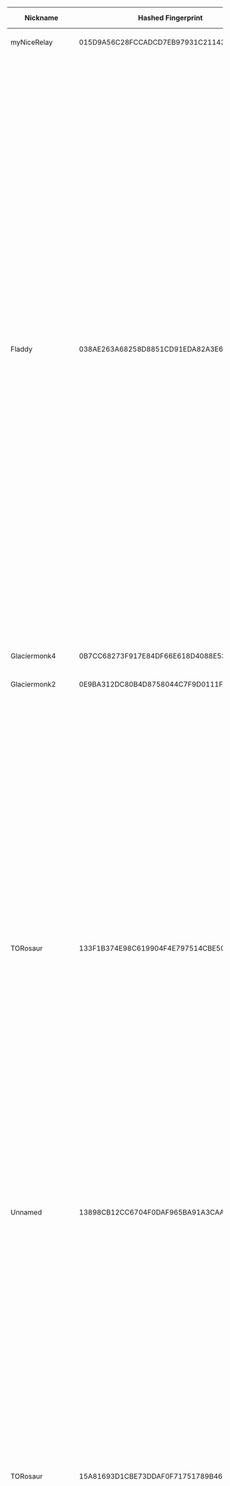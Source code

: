 | Nickname |  Hashed Fingerprint	| Or Addresses | Contact | Running | Flags | Last Seen | First Seen | Last Restarted | Advertised Bandwidth | Platform | Version | Version Status | Recommended Version | Verified hostnames | Exit policy |
|---|---|---|---|---|---|---|---|---|---|---|---|---|---|---|---|
|myNiceRelay | 015D9A56C28FCCADCD7EB97931C211434EAB2C4B | ["82.27.182.8:443"] | info@edgenext.com | true | Running, V2Dir, Valid | 2025-09-11 14:00:00 | 2025-09-11 05:00:00 | 2025-09-11 04:40:06 | 0 | Tor 0.4.8.17 on Linux | 0.4.8.17 | recommended | true | N/A | ["reject *:*"]|
|Fladdy | 038AE263A68258D8851CD91EDA82A3E6FD6504A6 | ["46.246.92.51:9002"] | FladloBillo22@proton.me | true | Exit, Running, V2Dir, Valid | 2025-09-11 14:00:00 | 2025-09-11 12:00:00 | 2025-09-11 11:19:48 | 0 | Tor 0.4.8.17 on Linux | 0.4.8.17 | recommended | true | N/A | ["reject 0.0.0.0/8:*","reject 169.254.0.0/16:*","reject 127.0.0.0/8:*","reject 192.168.0.0/16:*","reject 10.0.0.0/8:*","reject 172.16.0.0/12:*","reject 46.246.92.51:*","accept *:20-22","accept *:43","accept *:53","accept *:79-81","accept *:194","accept *:220","accept *:389","accept *:443","accept *:465","accept *:531","accept *:543-544","accept *:554","accept *:563","accept *:587","accept *:636","accept *:706","accept *:853","accept *:873","accept *:902-904","accept *:981","accept *:989-995","accept *:1194","accept *:1220","accept *:1293","accept *:1500","accept *:1533","accept *:1677","accept *:1723","accept *:1755","accept *:1863","accept *:2082","accept *:2083","accept *:2086-2087","accept *:2095-2096","accept *:2102-2104","accept *:3128","accept *:3690","accept *:4321","accept *:4643","accept *:5050","accept *:5190","accept *:5222-5223","accept *:5228","accept *:5900","accept *:6660-6669","accept *:6679","accept *:6697","accept *:8000","accept *:8008","accept *:8074","accept *:8080","accept *:8082","accept *:8087-8088","accept *:8332-8333","accept *:8443","accept *:8888","accept *:9418","accept *:9999","accept *:10000","accept *:11371","accept *:19294","accept *:19638","accept *:50002","accept *:64738","reject *:*"]|
|Glaciermonk4 | 0B7CC68273F917E84DF66E618D4088E538B1A6F2 | ["165.232.86.128:443"] | glaciermonk@outlook.com | true | Running, Valid | 2025-09-11 14:00:00 | 2025-09-11 04:00:00 | 2025-09-11 03:22:29 | 0 | Tor 0.4.8.17 on Linux | 0.4.8.17 | recommended | true | N/A | ["reject *:*"]|
|Glaciermonk2 | 0E9BA312DC80B4D8758044C7F9D0111FAC0273F2 | ["46.101.113.8:443"] | glaciermonk@outlook.com | true | Running, Valid | 2025-09-11 14:00:00 | 2025-09-11 01:00:00 | 2025-09-11 00:21:55 | 0 | Tor 0.4.8.17 on Linux | 0.4.8.17 | recommended | true | N/A | ["reject *:*"]|
|TORosaur | 133F1B374E98C619904F4E797514CBE50BBA066F | ["77.72.85.206:443"] | email:dinaruniiz12@tutamail.com sandbox:y os:Ubuntu/24.04 tls:OpenSSL aesni:y confmgmt:ansible dnslocation:local | true | Exit, Running, V2Dir, Valid | 2025-09-11 14:00:00 | 2025-09-11 13:00:00 | 2025-09-11 12:06:15 | 0 | Tor 0.4.8.17 on Linux | 0.4.8.17 | recommended | true | N/A | ["reject 0.0.0.0/8:*","reject 169.254.0.0/16:*","reject 127.0.0.0/8:*","reject 192.168.0.0/16:*","reject 10.0.0.0/8:*","reject 172.16.0.0/12:*","reject 77.72.85.206:*","accept *:20-21","accept *:43","accept *:53","accept *:80-81","accept *:443","accept *:5222-5223","accept *:6660-7000","accept *:8008","accept *:2222","accept *:10000","accept *:8443","accept *:2082-2083","accept *:4083-4085","accept *:12320","accept *:9000","accept *:8888","accept *:8090","accept *:8083","accept *:8448","accept *:8082","accept *:8332-8333","accept *:50001-50002","accept *:18080-18081","accept *:9332-9333","accept *:9998-9999","accept *:22555-22556","accept *:8232-8233","accept *:30303","accept *:51235","accept *:3000","accept *:27146","accept *:8000","accept *:4200","accept *:9100-9102","accept *:4444","accept *:28380-28381","accept *:2323","accept *:3478-3497","accept *:5228-5230","accept *:4244","accept *:5280-5281","accept *:1080","accept *:7890","accept *:6400-6401","accept *:5938","accept *:8080","accept *:8444","accept *:3128","accept *:9050-9051","accept *:5353","accept *:5000","accept *:9001","reject *:*"]|
|Unnamed | 13898CB12CC6704F0DAF965BA91A3CAA1F578B45 | ["38.54.2.165:9001"] | N/A | false | Running, V2Dir, Valid | 2025-09-11 02:00:00 | 2025-09-11 00:00:00 | 2025-09-10 23:29:21 | 0 | Tor 0.4.8.17 on Linux | 0.4.8.17 | recommended | true | N/A | ["reject *:*"]|
|TORosaur | 15A81693D1CBE73DDAF0F71751789B46F4813C27 | ["77.72.85.206:1194"] | email:dinaruniiz12@tutamail.com sandbox:y os:Ubuntu/24.04 tls:OpenSSL aesni:y confmgmt:ansible dnslocation:local | true | Exit, Running, V2Dir, Valid | 2025-09-11 14:00:00 | 2025-09-11 13:00:00 | 2025-09-11 12:06:18 | 0 | Tor 0.4.8.17 on Linux | 0.4.8.17 | recommended | true | N/A | ["reject 0.0.0.0/8:*","reject 169.254.0.0/16:*","reject 127.0.0.0/8:*","reject 192.168.0.0/16:*","reject 10.0.0.0/8:*","reject 172.16.0.0/12:*","reject 77.72.85.206:*","accept *:20-21","accept *:43","accept *:53","accept *:80-81","accept *:443","accept *:5222-5223","accept *:6660-7000","accept *:8008","accept *:2222","accept *:10000","accept *:8443","accept *:2082-2083","accept *:4083-4085","accept *:12320","accept *:9000","accept *:8888","accept *:8090","accept *:8083","accept *:8448","accept *:8082","accept *:8332-8333","accept *:50001-50002","accept *:18080-18081","accept *:9332-9333","accept *:9998-9999","accept *:22555-22556","accept *:8232-8233","accept *:30303","accept *:51235","accept *:3000","accept *:27146","accept *:8000","accept *:4200","accept *:9100-9102","accept *:4444","accept *:28380-28381","accept *:2323","accept *:3478-3497","accept *:5228-5230","accept *:4244","accept *:5280-5281","accept *:1080","accept *:7890","accept *:6400-6401","accept *:5938","accept *:8080","accept *:8444","accept *:3128","accept *:9050-9051","accept *:5353","accept *:5000","accept *:9001","reject *:*"]|
|BBRelay | 25620925F66352D923AA0B22F415FE653433F85C | ["82.24.57.207:443"] | pnktcc@proton.me | true | Running, Valid | 2025-09-11 14:00:00 | 2025-09-11 10:00:00 | 2025-09-11 08:55:11 | 0 | Tor 0.4.8.17 on Linux | 0.4.8.17 | recommended | true | N/A | ["reject *:*"]|
|gergernet1 | 262BECF8E70D23EBC4685C197958C29AB2793014 | ["217.199.199.250:9001","[2a00:4d80::1]:9001"] | Tor-Team <tor at xcv d0t vc> | false | Running, V2Dir, Valid | 2025-09-11 12:00:00 | 2025-09-11 12:00:00 | 2025-09-11 11:08:08 | 0 | Tor 0.4.8.16 on FreeBSD | 0.4.8.16 | recommended | true | N/A | ["reject *:*"]|
|TORosaur | 296D7E4FAB33B30EFE25ACE817D0501D32EA6014 | ["77.72.85.206:8080"] | email:dinaruniiz12@tutamail.com sandbox:y os:Ubuntu/24.04 tls:OpenSSL aesni:y confmgmt:ansible dnslocation:local | true | Exit, Running, V2Dir, Valid | 2025-09-11 14:00:00 | 2025-09-11 13:00:00 | 2025-09-11 12:06:25 | 0 | Tor 0.4.8.17 on Linux | 0.4.8.17 | recommended | true | N/A | ["reject 0.0.0.0/8:*","reject 169.254.0.0/16:*","reject 127.0.0.0/8:*","reject 192.168.0.0/16:*","reject 10.0.0.0/8:*","reject 172.16.0.0/12:*","reject 77.72.85.206:*","accept *:20-21","accept *:43","accept *:53","accept *:80-81","accept *:443","accept *:5222-5223","accept *:6660-7000","accept *:8008","accept *:2222","accept *:10000","accept *:8443","accept *:2082-2083","accept *:4083-4085","accept *:12320","accept *:9000","accept *:8888","accept *:8090","accept *:8083","accept *:8448","accept *:8082","accept *:8332-8333","accept *:50001-50002","accept *:18080-18081","accept *:9332-9333","accept *:9998-9999","accept *:22555-22556","accept *:8232-8233","accept *:30303","accept *:51235","accept *:3000","accept *:27146","accept *:8000","accept *:4200","accept *:9100-9102","accept *:4444","accept *:28380-28381","accept *:2323","accept *:3478-3497","accept *:5228-5230","accept *:4244","accept *:5280-5281","accept *:1080","accept *:7890","accept *:6400-6401","accept *:5938","accept *:8080","accept *:8444","accept *:3128","accept *:9050-9051","accept *:5353","accept *:5000","accept *:9001","reject *:*"]|
|exittorgsc1 | 2FC3F04955D8B4A8C3A1B23B656331CBE85B91B6 | ["87.121.79.9:443"] | stik009@proton.me | true | Exit, Running, V2Dir, Valid | 2025-09-11 14:00:00 | 2025-09-11 08:00:00 | 2025-09-11 07:05:31 | 0 | Tor 0.4.8.17 on Linux | 0.4.8.17 | recommended | true | N/A | ["reject 0.0.0.0/8:*","reject 169.254.0.0/16:*","reject 127.0.0.0/8:*","reject 192.168.0.0/16:*","reject 10.0.0.0/8:*","reject 172.16.0.0/12:*","reject 87.121.79.9:*","reject *:2525","reject *:587","reject *:465","reject *:25","accept *:*"]|
|TORosaur | 30E3D1D867013DB080B71F32D1D27B08C9919A9D | ["77.72.85.206:3000"] | email:dinaruniiz12@tutamail.com sandbox:y os:Ubuntu/24.04 tls:OpenSSL aesni:y confmgmt:ansible dnslocation:local | true | Exit, Running, V2Dir, Valid | 2025-09-11 14:00:00 | 2025-09-11 13:00:00 | 2025-09-11 12:06:30 | 0 | Tor 0.4.8.17 on Linux | 0.4.8.17 | recommended | true | N/A | ["reject 0.0.0.0/8:*","reject 169.254.0.0/16:*","reject 127.0.0.0/8:*","reject 192.168.0.0/16:*","reject 10.0.0.0/8:*","reject 172.16.0.0/12:*","reject 77.72.85.206:*","accept *:20-21","accept *:43","accept *:53","accept *:80-81","accept *:443","accept *:5222-5223","accept *:6660-7000","accept *:8008","accept *:2222","accept *:10000","accept *:8443","accept *:2082-2083","accept *:4083-4085","accept *:12320","accept *:9000","accept *:8888","accept *:8090","accept *:8083","accept *:8448","accept *:8082","accept *:8332-8333","accept *:50001-50002","accept *:18080-18081","accept *:9332-9333","accept *:9998-9999","accept *:22555-22556","accept *:8232-8233","accept *:30303","accept *:51235","accept *:3000","accept *:27146","accept *:8000","accept *:4200","accept *:9100-9102","accept *:4444","accept *:28380-28381","accept *:2323","accept *:3478-3497","accept *:5228-5230","accept *:4244","accept *:5280-5281","accept *:1080","accept *:7890","accept *:6400-6401","accept *:5938","accept *:8080","accept *:8444","accept *:3128","accept *:9050-9051","accept *:5353","accept *:5000","accept *:9001","reject *:*"]|
|yagami | 3A8E109E05977F5A9F71D725944D2A363B146408 | ["95.216.220.49:9001"] | Eder Nucci <eder nucci AT google dot com> | true | Running, V2Dir, Valid | 2025-09-11 14:00:00 | 2025-09-11 11:00:00 | 2025-09-11 10:16:52 | 0 | Tor 0.4.8.17 on Linux | 0.4.8.17 | recommended | true | ["static.49.220.216.95.clients.your-server.de"] | ["reject *:*"]|
|hotchicknearyou | 427A4A10A99AFF16FB44264FE9869015029CCE47 | ["84.235.238.46:443"] | nothanks@no.com | true | Running, V2Dir, Valid | 2025-09-11 14:00:00 | 2025-09-11 00:00:00 | 2025-09-10 22:49:38 | 0 | Tor 0.4.8.17 on Linux | 0.4.8.17 | recommended | true | N/A | ["reject *:*"]|
|TORrelay | 42D81D5A2CB57D3BB7EB68B179C4F08971972637 | ["45.139.50.8:9001","[2a0b:64c0:2::b3]:9001"] | Torrelay1675@proton.me | true | Running, Valid | 2025-09-11 14:00:00 | 2025-09-11 03:00:00 | 2025-09-11 02:11:28 | 0 | Tor 0.4.8.17 on Linux | 0.4.8.17 | recommended | true | N/A | ["reject *:*"]|
|myNiceRelay | 4CFE101B4437D4974F5E2287319A3D9D6AFEE1AB | ["154.92.25.75:443"] | info@edgenext.com | true | Running, V2Dir, Valid | 2025-09-11 14:00:00 | 2025-09-11 05:00:00 | 2025-09-11 04:17:29 | 0 | Tor 0.4.8.17 on Linux | 0.4.8.17 | recommended | true | N/A | ["reject *:*"]|
|Fladdy | 4DDB0E089D6C0A9DBF5529C3CFFDE4AC675D1994 | ["46.246.92.51:9006"] | FladloBillo22@proton.me | true | Exit, Running, V2Dir, Valid | 2025-09-11 14:00:00 | 2025-09-11 12:00:00 | 2025-09-11 11:19:50 | 0 | Tor 0.4.8.17 on Linux | 0.4.8.17 | recommended | true | N/A | ["reject 0.0.0.0/8:*","reject 169.254.0.0/16:*","reject 127.0.0.0/8:*","reject 192.168.0.0/16:*","reject 10.0.0.0/8:*","reject 172.16.0.0/12:*","reject 46.246.92.51:*","accept *:20-22","accept *:43","accept *:53","accept *:79-81","accept *:194","accept *:220","accept *:389","accept *:443","accept *:465","accept *:531","accept *:543-544","accept *:554","accept *:563","accept *:587","accept *:636","accept *:706","accept *:853","accept *:873","accept *:902-904","accept *:981","accept *:989-995","accept *:1194","accept *:1220","accept *:1293","accept *:1500","accept *:1533","accept *:1677","accept *:1723","accept *:1755","accept *:1863","accept *:2082","accept *:2083","accept *:2086-2087","accept *:2095-2096","accept *:2102-2104","accept *:3128","accept *:3690","accept *:4321","accept *:4643","accept *:5050","accept *:5190","accept *:5222-5223","accept *:5228","accept *:5900","accept *:6660-6669","accept *:6679","accept *:6697","accept *:8000","accept *:8008","accept *:8074","accept *:8080","accept *:8082","accept *:8087-8088","accept *:8332-8333","accept *:8443","accept *:8888","accept *:9418","accept *:9999","accept *:10000","accept *:11371","accept *:19294","accept *:19638","accept *:50002","accept *:64738","reject *:*"]|
|H2Exit | 51A506D6C8E981748166ACA7AF2DEED9EABF8499 | ["23.190.216.8:9001","[2602:fa86::be24:11ff:fe70:fc41]:9001"] | Austin Hadley < austinhadley AT H2TechnologiesLLC DOT com > | true | Exit, Running, V2Dir, Valid | 2025-09-11 14:00:00 | 2025-09-11 02:00:00 | 2025-09-11 01:22:15 | 0 | Tor 0.4.8.17 on Linux | 0.4.8.17 | recommended | true | N/A | ["reject 0.0.0.0/8:*","reject 169.254.0.0/16:*","reject 127.0.0.0/8:*","reject 192.168.0.0/16:*","reject 10.0.0.0/8:*","reject 172.16.0.0/12:*","reject 23.190.216.8:*","accept *:20-21","accept *:43","accept *:53","accept *:79","accept *:80-81","accept *:88","accept *:110","accept *:143","accept *:220","accept *:389","accept *:443","accept *:464","accept *:531","accept *:543-544","accept *:554","accept *:636","accept *:706","accept *:749","accept *:873","accept *:902-904","accept *:981","accept *:989-990","accept *:991","accept *:992","accept *:993","accept *:995","accept *:1194","accept *:1220","accept *:1293","accept *:1500","accept *:1533","accept *:1677","accept *:1723","accept *:1755","accept *:1863","accept *:2082","accept *:2083","accept *:2086-2087","accept *:2095-2096","accept *:2102-2104","accept *:3690","accept *:4321","accept *:4643","accept *:5050","accept *:5190","accept *:5222-5223","accept *:5228","accept *:8008","accept *:8074","accept *:8082","accept *:8087-8088","accept *:8232-8233","accept *:8332-8333","accept *:8443","accept *:8888","accept *:9418","accept *:10000","accept *:11371","accept *:19294","accept *:19638","accept *:50002","accept *:64738","reject *:*"]|
|Fladdy | 51C50EBA9B8F21DE5D5085036078D18945B0972F | ["46.246.92.51:9004"] | FladloBillo22@proton.me | true | Exit, Running, V2Dir, Valid | 2025-09-11 14:00:00 | 2025-09-11 12:00:00 | 2025-09-11 11:19:49 | 0 | Tor 0.4.8.17 on Linux | 0.4.8.17 | recommended | true | N/A | ["reject 0.0.0.0/8:*","reject 169.254.0.0/16:*","reject 127.0.0.0/8:*","reject 192.168.0.0/16:*","reject 10.0.0.0/8:*","reject 172.16.0.0/12:*","reject 46.246.92.51:*","accept *:20-22","accept *:43","accept *:53","accept *:79-81","accept *:194","accept *:220","accept *:389","accept *:443","accept *:465","accept *:531","accept *:543-544","accept *:554","accept *:563","accept *:587","accept *:636","accept *:706","accept *:853","accept *:873","accept *:902-904","accept *:981","accept *:989-995","accept *:1194","accept *:1220","accept *:1293","accept *:1500","accept *:1533","accept *:1677","accept *:1723","accept *:1755","accept *:1863","accept *:2082","accept *:2083","accept *:2086-2087","accept *:2095-2096","accept *:2102-2104","accept *:3128","accept *:3690","accept *:4321","accept *:4643","accept *:5050","accept *:5190","accept *:5222-5223","accept *:5228","accept *:5900","accept *:6660-6669","accept *:6679","accept *:6697","accept *:8000","accept *:8008","accept *:8074","accept *:8080","accept *:8082","accept *:8087-8088","accept *:8332-8333","accept *:8443","accept *:8888","accept *:9418","accept *:9999","accept *:10000","accept *:11371","accept *:19294","accept *:19638","accept *:50002","accept *:64738","reject *:*"]|
|etherknight | 51D4572CDE7A428FA237CCDE8A5138B9D17DE019 | ["217.154.40.66:9001","[2a00:da00:f447::1]:9001"] | Dr Andy Hill  <andy AT drandyhill dot co dot uk> | true | Running, V2Dir, Valid | 2025-09-11 14:00:00 | 2025-09-11 00:00:00 | 2025-09-10 23:08:49 | 0 | Tor 0.4.8.10 on Linux | 0.4.8.10 | recommended | true | ["ip217.154.40-66.pbiaas.com"] | ["reject *:*"]|
|ducksparty | 52C08DDBC34B55B7F281ADEE959D6E30F1F85D25 | ["185.132.53.10:7658"] | hello@ducks.party | true | Running, V2Dir, Valid | 2025-09-11 14:00:00 | 2025-09-11 00:00:00 | 2025-09-10 23:31:32 | 0 | Tor 0.4.8.17 on Linux | 0.4.8.17 | recommended | true | N/A | ["reject *:*"]|
|MyMiddleRelay3 | 5BB3E9ACBD3F1232094B72A02407E1F89A686648 | ["51.81.155.21:9005","[2604:2dc0:200:1615::]:9005"] | nagubandi456@gmail.com | true | Running, V2Dir, Valid | 2025-09-11 14:00:00 | 2025-09-11 00:00:00 | 2025-09-10 23:20:51 | 0 | Tor 0.4.8.17 on Linux | 0.4.8.17 | recommended | true | ["ns1004176.ip-51-81-155.us"] | ["reject *:*"]|
|pepekeklolcontabo | 678AFF75948DBDFA9126354FE9964E9744D91467 | ["38.242.227.113:9001","[2a02:c207:2278:4371::1]:9001"] | admin  <pepe AT pepekek dot lol> | true | Running, V2Dir, Valid | 2025-09-11 14:00:00 | 2025-09-11 13:00:00 | 2025-09-11 12:12:18 | 0 | Tor 0.4.8.10 on Linux | 0.4.8.10 | recommended | true | ["vmi2784371.contaboserver.net"] | ["reject *:*"]|
|TORosaur | 691CA1F2741D652B0820B11C253DECC578D9E1B7 | ["77.72.85.206:80"] | email:dinaruniiz12@tutamail.com sandbox:y os:Ubuntu/24.04 tls:OpenSSL aesni:y confmgmt:ansible dnslocation:local | true | Exit, Running, V2Dir, Valid | 2025-09-11 14:00:00 | 2025-09-11 13:00:00 | 2025-09-11 12:06:13 | 0 | Tor 0.4.8.17 on Linux | 0.4.8.17 | recommended | true | N/A | ["reject 0.0.0.0/8:*","reject 169.254.0.0/16:*","reject 127.0.0.0/8:*","reject 192.168.0.0/16:*","reject 10.0.0.0/8:*","reject 172.16.0.0/12:*","reject 77.72.85.206:*","accept *:20-21","accept *:43","accept *:53","accept *:80-81","accept *:443","accept *:5222-5223","accept *:6660-7000","accept *:8008","accept *:2222","accept *:10000","accept *:8443","accept *:2082-2083","accept *:4083-4085","accept *:12320","accept *:9000","accept *:8888","accept *:8090","accept *:8083","accept *:8448","accept *:8082","accept *:8332-8333","accept *:50001-50002","accept *:18080-18081","accept *:9332-9333","accept *:9998-9999","accept *:22555-22556","accept *:8232-8233","accept *:30303","accept *:51235","accept *:3000","accept *:27146","accept *:8000","accept *:4200","accept *:9100-9102","accept *:4444","accept *:28380-28381","accept *:2323","accept *:3478-3497","accept *:5228-5230","accept *:4244","accept *:5280-5281","accept *:1080","accept *:7890","accept *:6400-6401","accept *:5938","accept *:8080","accept *:8444","accept *:3128","accept *:9050-9051","accept *:5353","accept *:5000","accept *:9001","reject *:*"]|
|trapGuardNode | 6D50F150C477919922619B6C3DBCDA4390C79CDD | ["43.157.103.27:9001"] | your_email@example.com | true | Running, V2Dir, Valid | 2025-09-11 14:00:00 | 2025-09-11 13:00:00 | 2025-09-11 12:14:54 | 180224 | Tor 0.4.8.10 on Linux | 0.4.8.10 | recommended | true | N/A | ["reject *:*"]|
|Kanade | 700CB283C565F0E11E2D67D321CFCBB7C8E436FC | ["85.202.203.1:443","[2a10:2f00:167::1]:443"] | contact@kanade.fr | true | Exit, Running, V2Dir, Valid | 2025-09-11 14:00:00 | 2025-09-11 13:00:00 | 2025-09-11 13:38:38 | 0 | Tor 0.4.8.17 on Linux | 0.4.8.17 | recommended | true | N/A | ["reject 0.0.0.0/8:*","reject 169.254.0.0/16:*","reject 127.0.0.0/8:*","reject 192.168.0.0/16:*","reject 10.0.0.0/8:*","reject 172.16.0.0/12:*","reject 85.202.203.1:*","accept *:20-21","accept *:22","accept *:23","accept *:43","accept *:53","accept *:79","accept *:80-81","accept *:88","accept *:110","accept *:143","accept *:194","accept *:220","accept *:389","accept *:443","accept *:464","accept *:465","accept *:531","accept *:543-544","accept *:554","accept *:563","accept *:587","accept *:636","accept *:706","accept *:749","accept *:853","accept *:873","accept *:902-904","accept *:981","accept *:989-990","accept *:991","accept *:992","accept *:993","accept *:994","accept *:995","accept *:1194","accept *:1220","accept *:1293","accept *:1500","accept *:1533","accept *:1677","accept *:1723","accept *:1755","accept *:1863","accept *:2082","accept *:2083","accept *:2086-2087","accept *:2095-2096","accept *:2102-2104","accept *:3128","accept *:3389","accept *:3690","accept *:4321","accept *:4643","accept *:5050","accept *:5190","accept *:5222-5223","accept *:5228","accept *:5900","accept *:6660-6669","accept *:6679","accept *:6697","accept *:8000","accept *:8008","accept *:8074","accept *:8080","accept *:8082","accept *:8087-8088","accept *:8232-8233","accept *:8332-8333","accept *:8443","accept *:8888","accept *:9418","accept *:9999","accept *:10000","accept *:11371","accept *:19294","accept *:19638","accept *:50002","accept *:64738","reject *:*"]|
|MCassanitiVPS | 8A0CF80F252D86393554D2E3F32897D82D2A1AAE | ["85.215.159.165:9001","[2a01:239:40e:5700::1]:9001"] | N/A | true | Running, V2Dir, Valid | 2025-09-11 14:00:00 | 2025-09-11 06:00:00 | 2025-09-11 05:46:45 | 0 | Tor 0.4.8.17 on Linux | 0.4.8.17 | recommended | true | ["vps.cassaniti.id.au"] | ["reject *:*"]|
|OnionFlash | 8BD7A73ACDE3433E7D6703213167CB402866AD85 | ["87.121.84.116:443"] | 0x47C256AB9AEEFFE9 c_e_p_r(at)inbox(dot)lv | false | Exit, Running, V2Dir, Valid | 2025-09-11 13:00:00 | 2025-09-11 08:00:00 | 2025-09-11 07:12:38 | 0 | Tor 0.4.8.17 on Linux | 0.4.8.17 | recommended | true | N/A | ["reject 0.0.0.0/8:*","reject 169.254.0.0/16:*","reject 127.0.0.0/8:*","reject 192.168.0.0/16:*","reject 10.0.0.0/8:*","reject 172.16.0.0/12:*","reject 87.121.84.116:*","accept *:43","accept *:53","accept *:79-81","accept *:88","accept *:110","accept *:143","accept *:194","accept *:220","accept *:389","accept *:443","accept *:531","accept *:543-544","accept *:563","accept *:636","accept *:749","accept *:873","accept *:989-995","accept *:1194","accept *:1723","accept *:2083","accept *:2086-2087","accept *:4321","accept *:5222-5223","accept *:5228","accept *:5900","accept *:5984","accept *:6660-6669","accept *:6679","accept *:6697","accept *:6984","accept *:8008","accept *:8080","accept *:8332-8333","accept *:8443","accept *:8888","accept *:11371","reject *:*"]|
|Death | 8F26485B5BE6DF20C604B884ED69CC405D663603 | ["15.204.199.12:47474"] | nobody | false | Running, Valid | 2025-09-11 10:00:00 | 2025-09-11 01:00:00 | 2025-09-11 00:12:58 | 0 | Tor 0.4.8.16 on Linux | 0.4.8.16 | recommended | true | ["vps-6a70299e.vps.ovh.us"] | ["reject *:*"]|
|Death | 922AE61FF2F1B37D6F512EFEBF27F677D157E481 | ["15.204.199.12:47474"] | nobody | true | Running, Valid | 2025-09-11 14:00:00 | 2025-09-11 11:00:00 | 2025-09-11 09:55:04 | 0 | Tor 0.4.8.16 on Linux | 0.4.8.16 | recommended | true | N/A | ["reject *:*"]|
|GhostHop8998 | 92E5E764BB46A0D1A0324339C85C654E9D7CB66F | ["194.233.70.219:443","[2407:3640:2280:4063::1]:443"] | height.beryl9037@eagereverest.com | true | Running, V2Dir, Valid | 2025-09-11 14:00:00 | 2025-09-11 13:00:00 | 2025-09-11 12:23:04 | 0 | Tor 0.4.8.17 on Linux | 0.4.8.17 | recommended | true | ["vmi2804063.contaboserver.net"] | ["reject *:*"]|
|TORosaur | A54D3E26D08FA10D035F78C33C8468C0E04E7B6D | ["77.72.85.206:8888"] | email:dinaruniiz12@tutamail.com sandbox:y os:Ubuntu/24.04 tls:OpenSSL aesni:y confmgmt:ansible dnslocation:local | true | Exit, Running, V2Dir, Valid | 2025-09-11 14:00:00 | 2025-09-11 13:00:00 | 2025-09-11 12:06:20 | 0 | Tor 0.4.8.17 on Linux | 0.4.8.17 | recommended | true | N/A | ["reject 0.0.0.0/8:*","reject 169.254.0.0/16:*","reject 127.0.0.0/8:*","reject 192.168.0.0/16:*","reject 10.0.0.0/8:*","reject 172.16.0.0/12:*","reject 77.72.85.206:*","accept *:20-21","accept *:43","accept *:53","accept *:80-81","accept *:443","accept *:5222-5223","accept *:6660-7000","accept *:8008","accept *:2222","accept *:10000","accept *:8443","accept *:2082-2083","accept *:4083-4085","accept *:12320","accept *:9000","accept *:8888","accept *:8090","accept *:8083","accept *:8448","accept *:8082","accept *:8332-8333","accept *:50001-50002","accept *:18080-18081","accept *:9332-9333","accept *:9998-9999","accept *:22555-22556","accept *:8232-8233","accept *:30303","accept *:51235","accept *:3000","accept *:27146","accept *:8000","accept *:4200","accept *:9100-9102","accept *:4444","accept *:28380-28381","accept *:2323","accept *:3478-3497","accept *:5228-5230","accept *:4244","accept *:5280-5281","accept *:1080","accept *:7890","accept *:6400-6401","accept *:5938","accept *:8080","accept *:8444","accept *:3128","accept *:9050-9051","accept *:5353","accept *:5000","accept *:9001","reject *:*"]|
|myNiceRelay | AAA189585F9DA385D2A8BEF46B707E7A39C253A2 | ["154.92.26.89:443"] | info@edgenext.com | true | Running, V2Dir, Valid | 2025-09-11 14:00:00 | 2025-09-11 07:00:00 | 2025-09-11 06:15:30 | 0 | Tor 0.4.8.17 on Linux | 0.4.8.17 | recommended | true | N/A | ["reject *:*"]|
|myNiceRelay | AD649E56FDCE65502C54BA4D76877EAE03C7DCEE | ["156.238.135.83:443"] | info@edgenext.com | true | Running, V2Dir, Valid | 2025-09-11 14:00:00 | 2025-09-11 07:00:00 | 2025-09-11 06:11:32 | 0 | Tor 0.4.8.17 on Linux | 0.4.8.17 | recommended | true | N/A | ["reject *:*"]|
|Fladdy | B28D7FDA4428A8E2FF92A91F46BD1610579EBAE4 | ["46.246.92.51:9000"] | FladloBillo22@proton.me | true | Exit, Running, V2Dir, Valid | 2025-09-11 14:00:00 | 2025-09-11 12:00:00 | 2025-09-11 11:19:46 | 0 | Tor 0.4.8.17 on Linux | 0.4.8.17 | recommended | true | N/A | ["reject 0.0.0.0/8:*","reject 169.254.0.0/16:*","reject 127.0.0.0/8:*","reject 192.168.0.0/16:*","reject 10.0.0.0/8:*","reject 172.16.0.0/12:*","reject 46.246.92.51:*","accept *:20-22","accept *:43","accept *:53","accept *:79-81","accept *:194","accept *:220","accept *:389","accept *:443","accept *:465","accept *:531","accept *:543-544","accept *:554","accept *:563","accept *:587","accept *:636","accept *:706","accept *:853","accept *:873","accept *:902-904","accept *:981","accept *:989-995","accept *:1194","accept *:1220","accept *:1293","accept *:1500","accept *:1533","accept *:1677","accept *:1723","accept *:1755","accept *:1863","accept *:2082","accept *:2083","accept *:2086-2087","accept *:2095-2096","accept *:2102-2104","accept *:3128","accept *:3690","accept *:4321","accept *:4643","accept *:5050","accept *:5190","accept *:5222-5223","accept *:5228","accept *:5900","accept *:6660-6669","accept *:6679","accept *:6697","accept *:8000","accept *:8008","accept *:8074","accept *:8080","accept *:8082","accept *:8087-8088","accept *:8332-8333","accept *:8443","accept *:8888","accept *:9418","accept *:9999","accept *:10000","accept *:11371","accept *:19294","accept *:19638","accept *:50002","accept *:64738","reject *:*"]|
|CyberSailor | B40A506359EB0D40EAF4C38CC0096876204C5E3B | ["89.101.79.16:9001"] | N/A | false | Fast, Running, V2Dir, Valid | 2025-09-11 13:00:00 | 2025-09-11 02:00:00 | 2025-09-11 00:55:29 | 121856 | Tor 0.4.8.14 on Linux | 0.4.8.14 | recommended | true | N/A | ["reject *:*"]|
|alplix | BA1A994048D2D09D9B903011702B72F95E7B5F93 | ["152.53.143.56:9001","[2a0a:4cc0:c1:437::10]:9001"] | xalplix@gmail.com | true | Running, V2Dir, Valid | 2025-09-11 14:00:00 | 2025-09-11 08:00:00 | 2025-09-11 07:12:49 | 0 | Tor 0.4.8.16 on Linux | 0.4.8.16 | recommended | true | N/A | ["reject *:*"]|
|myNiceRelay | C4C625569BE29514FE4887C4F28632447D7D89FA | ["156.251.65.254:443"] | info@edgenext.com | true | Running, V2Dir, Valid | 2025-09-11 14:00:00 | 2025-09-11 03:00:00 | 2025-09-11 02:35:40 | 0 | Tor 0.4.8.17 on Linux | 0.4.8.17 | recommended | true | N/A | ["reject *:*"]|
|TORosaur | CEE1CD6C249FBDF369D13697A342CA0480308CC9 | ["77.72.85.206:8443"] | email:dinaruniiz12@tutamail.com sandbox:y os:Ubuntu/24.04 tls:OpenSSL aesni:y confmgmt:ansible dnslocation:local | true | Exit, Running, V2Dir, Valid | 2025-09-11 14:00:00 | 2025-09-11 13:00:00 | 2025-09-11 12:06:27 | 0 | Tor 0.4.8.17 on Linux | 0.4.8.17 | recommended | true | N/A | ["reject 0.0.0.0/8:*","reject 169.254.0.0/16:*","reject 127.0.0.0/8:*","reject 192.168.0.0/16:*","reject 10.0.0.0/8:*","reject 172.16.0.0/12:*","reject 77.72.85.206:*","accept *:20-21","accept *:43","accept *:53","accept *:80-81","accept *:443","accept *:5222-5223","accept *:6660-7000","accept *:8008","accept *:2222","accept *:10000","accept *:8443","accept *:2082-2083","accept *:4083-4085","accept *:12320","accept *:9000","accept *:8888","accept *:8090","accept *:8083","accept *:8448","accept *:8082","accept *:8332-8333","accept *:50001-50002","accept *:18080-18081","accept *:9332-9333","accept *:9998-9999","accept *:22555-22556","accept *:8232-8233","accept *:30303","accept *:51235","accept *:3000","accept *:27146","accept *:8000","accept *:4200","accept *:9100-9102","accept *:4444","accept *:28380-28381","accept *:2323","accept *:3478-3497","accept *:5228-5230","accept *:4244","accept *:5280-5281","accept *:1080","accept *:7890","accept *:6400-6401","accept *:5938","accept *:8080","accept *:8444","accept *:3128","accept *:9050-9051","accept *:5353","accept *:5000","accept *:9001","reject *:*"]|
|WerWolf | D06528B0C2035E9A4B5EEE884C748C16BC4138C2 | ["150.129.10.139:443","[2a04:52c0:139:f7a5::1]:443"] | 0x47C256AB9AEEFFE9 c_e_p_r(at)inbox(dot)lv | false | Exit, Running, V2Dir, Valid | 2025-09-11 13:00:00 | 2025-09-11 06:00:00 | 2025-09-11 05:22:35 | 0 | Tor 0.4.8.17 on Linux | 0.4.8.17 | recommended | true | N/A | ["reject 0.0.0.0/8:*","reject 169.254.0.0/16:*","reject 127.0.0.0/8:*","reject 192.168.0.0/16:*","reject 10.0.0.0/8:*","reject 172.16.0.0/12:*","reject 150.129.10.139:*","accept *:20-21","accept *:43","accept *:53","accept *:79","accept *:80-81","accept *:88","accept *:110","accept *:143","accept *:220","accept *:389","accept *:443","accept *:464","accept *:531","accept *:543-544","accept *:554","accept *:636","accept *:706","accept *:749","accept *:873","accept *:902-904","accept *:981","accept *:989-990","accept *:991","accept *:992","accept *:993","accept *:995","accept *:1194","accept *:1220","accept *:1293","accept *:1500","accept *:1533","accept *:1677","accept *:1723","accept *:1755","accept *:1863","accept *:2082","accept *:2083","accept *:2086-2087","accept *:2095-2096","accept *:2102-2104","accept *:3690","accept *:4321","accept *:4643","accept *:5050","accept *:5190","accept *:5222-5223","accept *:5228","accept *:8008","accept *:8074","accept *:8082","accept *:8087-8088","accept *:8232-8233","accept *:8332-8333","accept *:8443","accept *:8888","accept *:9418","accept *:10000","accept *:11371","accept *:19294","accept *:19638","accept *:50002","accept *:64738","reject *:*"]|
|LionCityDurian | D1279D7333F830F0FE8338B5A29195583BC28BF4 | ["139.180.154.191:9001","[2401:c080:1400:180c:5400:5ff:fea0:49be]:9001"] | lioncitydurian[]tutanota.com | true | Running, Valid | 2025-09-11 14:00:00 | 2025-09-11 13:00:00 | 2025-09-11 12:05:41 | 0 | Tor 0.4.8.17 on Linux | 0.4.8.17 | recommended | true | N/A | ["reject *:*"]|
|OnionCrash | DF330EB54020E3D163EDCDDB8339429C60BC763A | ["87.121.84.129:443"] | 0x47C256AB9AEEFFE9 c_e_p_r(at)inbox(dot)lv | false | Exit, Running, V2Dir, Valid | 2025-09-11 13:00:00 | 2025-09-11 05:00:00 | 2025-09-11 05:19:26 | 8134059 | Tor 0.4.8.17 on Linux | 0.4.8.17 | recommended | true | N/A | ["reject 0.0.0.0/8:*","reject 169.254.0.0/16:*","reject 127.0.0.0/8:*","reject 192.168.0.0/16:*","reject 10.0.0.0/8:*","reject 172.16.0.0/12:*","reject 87.121.84.129:*","accept *:43","accept *:53","accept *:79-81","accept *:88","accept *:110","accept *:143","accept *:194","accept *:220","accept *:389","accept *:443","accept *:531","accept *:543-544","accept *:563","accept *:636","accept *:749","accept *:873","accept *:989-995","accept *:1194","accept *:1723","accept *:2083","accept *:2086-2087","accept *:4321","accept *:5222-5223","accept *:5228","accept *:5900","accept *:5984","accept *:6660-6669","accept *:6679","accept *:6697","accept *:6984","accept *:8008","accept *:8080","accept *:8332-8333","accept *:8443","accept *:8888","accept *:11371","reject *:*"]|
|miaomoehgc | E5A99534FBF1B871C9BD2412FB6E6A22299FFD97 | ["118.141.232.158:65301"] | a@b.com | true | Exit, Running, V2Dir, Valid | 2025-09-11 14:00:00 | 2025-09-11 05:00:00 | 2025-09-11 04:28:16 | 0 | Tor 0.4.8.17 on Linux | 0.4.8.17 | recommended | true | N/A | ["reject 0.0.0.0/8:*","reject 169.254.0.0/16:*","reject 127.0.0.0/8:*","reject 192.168.0.0/16:*","reject 10.0.0.0/8:*","reject 172.16.0.0/12:*","reject 118.141.232.158:*","accept *:80","accept *:443","reject *:*"]|
|TORosaur | EBC883D1BD6CD59EBFE8754C88D9BAA3CA6B65A3 | ["77.72.85.206:5000"] | email:dinaruniiz12@tutamail.com sandbox:y os:Ubuntu/24.04 tls:OpenSSL aesni:y confmgmt:ansible dnslocation:local | true | Exit, Running, V2Dir, Valid | 2025-09-11 14:00:00 | 2025-09-11 13:00:00 | 2025-09-11 12:06:23 | 0 | Tor 0.4.8.17 on Linux | 0.4.8.17 | recommended | true | N/A | ["reject 0.0.0.0/8:*","reject 169.254.0.0/16:*","reject 127.0.0.0/8:*","reject 192.168.0.0/16:*","reject 10.0.0.0/8:*","reject 172.16.0.0/12:*","reject 77.72.85.206:*","accept *:20-21","accept *:43","accept *:53","accept *:80-81","accept *:443","accept *:5222-5223","accept *:6660-7000","accept *:8008","accept *:2222","accept *:10000","accept *:8443","accept *:2082-2083","accept *:4083-4085","accept *:12320","accept *:9000","accept *:8888","accept *:8090","accept *:8083","accept *:8448","accept *:8082","accept *:8332-8333","accept *:50001-50002","accept *:18080-18081","accept *:9332-9333","accept *:9998-9999","accept *:22555-22556","accept *:8232-8233","accept *:30303","accept *:51235","accept *:3000","accept *:27146","accept *:8000","accept *:4200","accept *:9100-9102","accept *:4444","accept *:28380-28381","accept *:2323","accept *:3478-3497","accept *:5228-5230","accept *:4244","accept *:5280-5281","accept *:1080","accept *:7890","accept *:6400-6401","accept *:5938","accept *:8080","accept *:8444","accept *:3128","accept *:9050-9051","accept *:5353","accept *:5000","accept *:9001","reject *:*"]|
|myNiceRelay | F5BB276A7895577A44C10E86E927ED689712DEAC | ["154.85.88.164:443"] | info@edgenext.com | true | Running, V2Dir, Valid | 2025-09-11 14:00:00 | 2025-09-11 05:00:00 | 2025-09-11 04:06:40 | 0 | Tor 0.4.8.17 on Linux | 0.4.8.17 | recommended | true | N/A | ["reject *:*"]|
